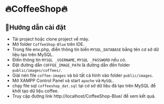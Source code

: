 # 🔥CoffeeShop🔥
## 💪Hướng dẫn cài đặt
- Tải project hoặc clone project về máy.
- Mở folder ``CoffeeShop-Blue`` trên IDE.
- Trong file env.php, điền thông tin biến ``MYSQL_DATABASE`` bằng tên cơ sở dữ liệu tạo trên MySQL.  
- Điền thông tin ``MYSQL _USERNAME``, ``MYSQL _PASSWORD`` nếu có.
- Đặt đường dẫn ``COFFEE_IMAGE_PATH`` là đường dẫn đến folder ``public/images/coffees/``.
- Giải nén file ``coffee-images`` và bỏ tất cả hình vào folder ``public/images``.
- Mở XAMPP Control Panel và start ``apache`` và ``MySQL``.
- chạy file sql ``coffeeshop_dat.sql`` tại cơ sở dữ liệu đã tạo trên MySQL để khởi tạo dữ liệu coffee.
- Truy cập đường link http://localhost/CoffeeShop-Blue/ để xem kết quả.
